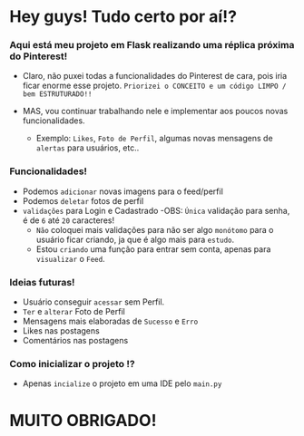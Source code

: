 # Hey guys! Tudo certo por aí!?

### Aqui está meu projeto em Flask realizando uma réplica próxima do Pinterest!

- Claro, não puxei todas a funcionalidades do Pinterest de cara, pois iria ficar enorme esse projeto.
`Priorizei o CONCEITO e um código LIMPO / bem ESTRUTURADO!!`

- MAS, vou continuar trabalhando nele e implementar aos poucos novas funcionalidades.
    - Exemplo: `Likes`, `Foto de Perfil`, algumas novas mensagens de `alertas` para usuários, etc..

### Funcionalidades!
- Podemos `adicionar` novas imagens para o feed/perfil
- Podemos `deletar` fotos de perfil
- `validações` para Login e Cadastrado
    -OBS: `Única` validação para senha, é de `6` até `20` caracteres!
    - `Não` coloquei mais validações para não ser algo `monótomo` para o usuário ficar criando, ja que é algo mais para `estudo`.
    - Estou `criando` uma função para entrar sem conta, apenas para `visualizar` o `Feed`.

### Ideias futuras!
- Usuário conseguir `acessar` sem Perfil.
- `Ter` e `alterar` Foto de Perfil
- Mensagens mais elaboradas de `Sucesso` e `Erro`
- Likes nas postagens
- Comentários nas postagens



### Como inicializar o projeto !?
- Apenas `incialize` o projeto em uma IDE pelo `main.py`



# MUITO OBRIGADO!